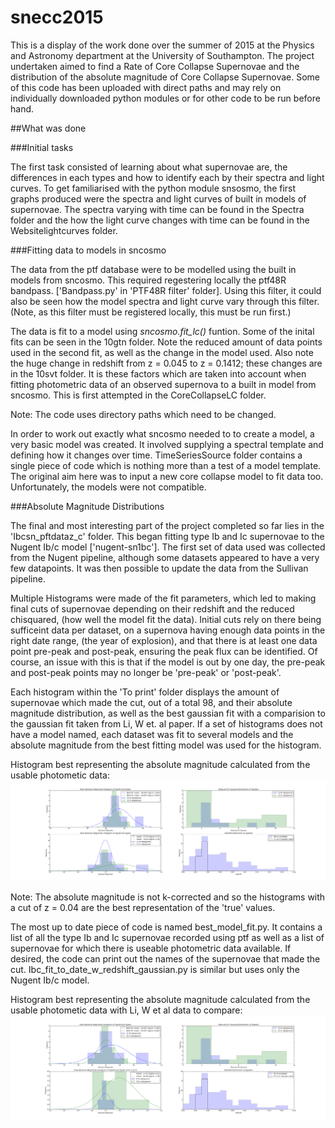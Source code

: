 # snecc2015

This is a display of the work done over the summer of 2015 at the Physics and Astronomy department at the University of Southampton. The project undertaken aimed to find a Rate of Core Collapse Supernovae and the distribution of the absolute magnitude of Core Collapse Supernovae. Some of this code has been uploaded with direct paths and may rely on individually downloaded python modules or for other code to be run before hand.


##What was done


###Initial tasks

The first task consisted of learning about what supernovae are, the differences in each types and how to identify each by their spectra and light curves. To get familiarised with the python module snsosmo, the first graphs produced were the spectra and light curves of built in models of supernovae. The spectra varying with time can be found in the Spectra folder and the how the light curve changes with time can be found in the Websitelightcurves folder. 

###Fitting data to models in sncosmo

The data from the ptf database were to be modelled using the built in models from sncosmo. This required regestering locally the ptf48R bandpass. ['Bandpass.py' in 'PTF48R filter' folder]. Using this filter, it could also be seen how the model spectra and light curve vary through this filter. (Note, as this filter must be registered locally, this must be run first.)

The data is fit to a model using *sncosmo.fit_lc()* funtion. Some of the inital fits can be seen in the 10gtn folder. Note the reduced amount of data points used in the second fit, as well as the change in the model used. Also note the huge change in redshift from z = 0.045 to z = 0.1412; these changes are in the 10svt folder. It is these factors which are taken into account when fitting photometric data of an observed supernova to a built in model from sncosmo. This is first attempted in the CoreCollapseLC folder. 

Note: The code uses directory paths which need to be changed. 

In order to work out exactly what sncosmo needed to to create a model, a very basic model was created. It involved supplying a spectral template and defining how it changes over time. TimeSeriesSource folder contains a single piece of code which is nothing more than a test of a model template. The original aim here was to input a new core collapse model to fit data too. Unfortunately, the models were not compatible. 

###Absolute Magnitude Distributions

The final and most interesting part of the project completed so far lies in the 'Ibcsn\_pftdataz\_c' folder. This began fitting type Ib and Ic supernovae to the Nugent Ib/c model ['nugent-sn1bc']. The first set of data used was collected from the Nugent pipeline, although some datasets appeared to have a very few datapoints. It was then possible to update the data from the Sullivan pipeline.

Multiple Histograms were made of the fit parameters, which led to making final cuts of supernovae depending on their redshift and the reduced chisquared, (how well the model fit the data). Initial cuts rely on there being sufficeint data per dataset, on a supernova having enough data points in the right date range, (the year of explosion), and that there is at least one data point pre-peak and post-peak, ensuring the peak flux can be identified. Of course, an issue with this is that if the model is out by one day, the pre-peak and post-peak points may no longer be 'pre-peak' or 'post-peak'.

Each histogram within the 'To print' folder displays the amount of supernovae which made the cut, out of a total 98, and their absolute magnitude distribution, as well as the best gaussian fit with a comparision to the gaussian fit taken from Li, W et. al paper. If a set of histograms does not have a model named, each dataset was fit to several models and the absolute magnitude from the best fitting model was used for the histogram. 

Histogram best representing the absolute magnitude calculated from the usable photometic data:
![alt text](https://github.com/FlorenceConcepcion/snecc2015/blob/master/Ibcsn_pftdata_c/Sullivan_pipeline/Updated_dataset/To%20print/bestfit_eachsn004.png)


Note: The absolute magnitude is not k-corrected and so the histograms with a cut of z = 0.04 are the best representation of the 'true' values.  

The most up to date piece of code is named best\_model\_fit.py. It contains a list of all the type Ib and Ic supernovae recorded using ptf as well as a list of supernovae for which there is useable photometric data available. If desired, the code can print out the names of the supernovae that made the cut. Ibc\_fit\_to\_date\_w\_redshift\_gaussian.py is similar but uses only the Nugent Ib/c model. 

Histogram best representing the absolute magnitude calculated from the usable photometic data with Li, W et al data to compare:
![alt text](https://github.com/FlorenceConcepcion/snecc2015/blob/master/Ibcsn_pftdata_c/Sullivan_pipeline/Updated_dataset/To%20print/Lietal.png)


